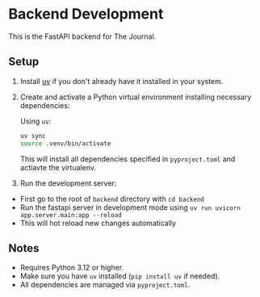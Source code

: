 # Backend Development

This is the FastAPI backend for The Journal.

## Setup

1. Install [uv](https://github.com/astral-sh/uv) if you don't already have it installed in your system.

2. Create and activate a Python virtual environment installing necessary dependencies:

    Using `uv`:
    ```bash
    uv sync
    source .venv/bin/activate
    ```
    This will install all dependencies specified in `pyproject.toml` and actiavte the virtualenv.

3. Run the development server:
- First go to the root of `backend` directory with `cd backend`
- Run the fastapi server in development mode using `uv run uvicorn app.server.main:app --reload`
- This will hot reload new changes automatically

## Notes

- Requires Python 3.12 or higher.
- Make sure you have `uv` installed (`pip install uv` if needed).
- All dependencies are managed via `pyproject.toml`.